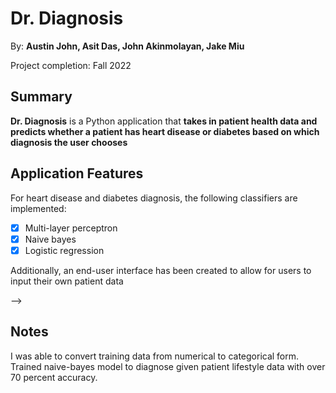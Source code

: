 # Dr. Diagnosis

By: **Austin John, Asit Das, John Akinmolayan, Jake Miu**

Project completion: Fall 2022

## Summary

**Dr. Diagnosis** is a Python application that **takes in patient health data and predicts whether a patient has heart disease or diabetes based on which diagnosis the user chooses**

## Application Features

<!-- (This is a comment) Please be sure to change the [ ] to [x] for any features you completed.  If a feature is not checked [x], you might miss the points for that item! -->

For heart disease and diabetes diagnosis, the following classifiers are implemented: 

- [x] Multi-layer perceptron
- [x] Naive bayes
- [x] Logistic regression

Additionally, an end-user interface has been created to allow for users to input their own patient data

<!-- ## Video Demo

Here's a video / GIF that demos all of the app's implemented features:

![AND_101_project_6_recording](https://github.com/asitdas12/AND_101_project_6/assets/93416653/4bca6f66-9f95-40c3-968f-e23514eb945d)

GIF created with **GIPHY CAPTURE**

<!-- Recommended tools:
- [Kap](https://getkap.co/) for macOS
- [ScreenToGif](https://www.screentogif.com/) for Windows
- [peek](https://github.com/phw/peek) for Linux. -->

-->

## Notes

I was able to convert training data from numerical to categorical form. Trained naive-bayes model to diagnose given patient lifestyle data with over 70 percent accuracy.

<!-- ## License

Copyright **2023** **Asit Das**

Licensed under the Apache License, Version 2.0 (the "License");
you may not use this file except in compliance with the License.
You may obtain a copy of the License at

    http://www.apache.org/licenses/LICENSE-2.0

Unless required by applicable law or agreed to in writing, software
distributed under the License is distributed on an "AS IS" BASIS,
WITHOUT WARRANTIES OR CONDITIONS OF ANY KIND, either express or implied.
See the License for the specific language governing permissions and
limitations under the License.-->
